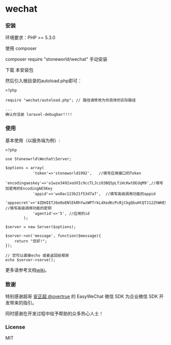 # wechat

### 安装

环境要求：PHP >= 5.3.0

使用 composer

composer require "stoneworld/wechat"
手动安装

下载 本安装包

然后引入根目录的autoload.php即可：

```
<?php

require "wechat/autoload.php"; // 路径请修改为你具体的实际路径

...
确认你没装 laravel-debugbar!!!!

```

### 使用

基本使用（以服务端为例）:

```
<?php

use Stoneowrld\Wechat\Server;

$options = array(
            'token'=>'stoneworld1992',   //填写应用接口的Token
            'encodingaeskey'=>'o1wze3492xoUVIc9ccTLJczO3BQ5pLfiHcKwtDEdqM9',//填写加密用的EncodingAESKey
            'appid'=>'wx8ac123b21f53d7a7',  //填写高级调用功能的appid
            'appsecret'=>'4ZDHIETJ6e0oENlEkRhYwzWPTrkLdXedKcPcRjCkgQkuHtQTJ12ZhWHESowrJqS9', //填写高级调用功能的密钥
            'agentid'=>'5', //应用的id
        );

$server = new Server($options);

$server->on('message', function($message){
    return "您好!";
});

// 您可以直接echo 或者返回给框架
echo $server->serve();
```

更多请参考文档[wiki](https://github.com/stoneworld/wechat/wiki)。

### 致谢

特别感谢超哥 [安正超 @overtrue](https://github.com/overtrue) 的 EasyWeChat 微信 SDK 为企业微信 SDK 开发带来的指引。

同时感谢在开发过程中给予帮助的众多热心人士！

### License

MIT

